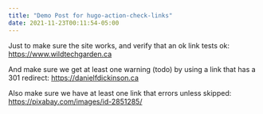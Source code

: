 ```yaml
---
title: "Demo Post for hugo-action-check-links"
date: 2021-11-23T00:11:54-05:00
---
```


Just to make sure the site works, and verify that an ok link tests ok: <https://www.wildtechgarden.ca>

And make sure we get at least one warning (todo) by using a link that has a 301 redirect: <https://danielfdickinson.ca>

Also make sure we have at least one link that errors unless skipped: <https://pixabay.com/images/id-2851285/>